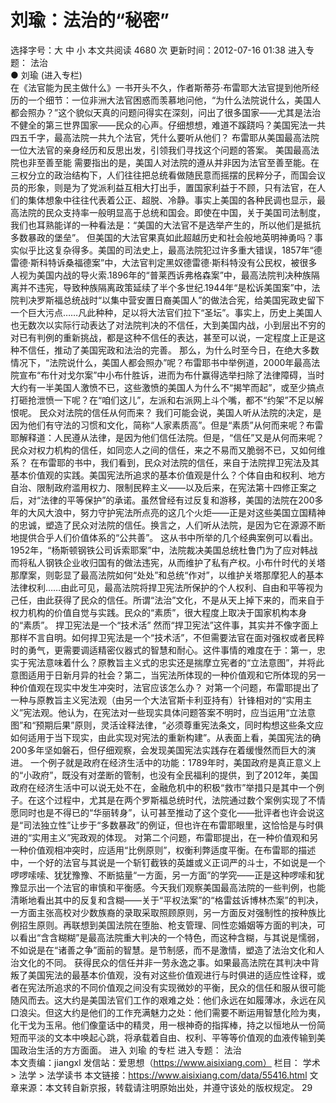 # 刘瑜：法治的“秘密”

选择字号：大 中 小   本文共阅读 4680 次 更新时间：2012-07-16 01:38
进入专题： 法治  
● 刘瑜 (进入专栏)  
在《法官能为民主做什么》一书开头不久，作者斯蒂芬·布雷耶大法官提到他所经历的一个细节：一位非洲大法官困惑而羡慕地问他，“为什么法院说什么，美国人都会照办？”这个貌似天真的问题问得实在深刻，问出了很多国家——尤其是法治不健全的第三世界国家——民众的心声。仔细想想，难道不蹊跷吗？美国宪法一共四五千字，最高法院一共九个法官，凭什么要听从他们？
布雷耶从美国最高法院一位大法官的亲身经历和反思出发，引领我们寻找这个问题的答案。
美国最高法院也非至善至能
需要指出的是，美国人对法院的遵从并非因为法官至善至能。在三权分立的政治结构下，人们往往把总统看做随民意而摇摆的民粹分子，而国会议员的形象，则是为了党派利益互相大打出手，置国家利益于不顾，只有法官，在人们的集体想象中往往代表着公正、超脱、冷静。事实上美国的各种民调也显示，最高法院的民众支持率一般明显高于总统和国会。即使在中国，关于美国司法制度，我们也耳熟能详的一种看法是：“美国的大法官不是选举产生的，所以他们是抵抗多数暴政的堡垒”。
但美国的大法官果真如此超越历史和社会般地英明神勇吗？事实似乎比这复杂得多。美国的司法史上，最高法院犯过许多重大错误，1857年“德雷德·斯科特诉桑福德案”中，大法官判定黑奴德雷德·斯科特没有公民权，被很多人视为美国内战的导火索.1896年的“普莱西诉弗格森案”中，最高法院判决种族隔离并不违宪，导致种族隔离政策延续了半个多世纪.1944年“是松诉美国案”中，法院判决罗斯福总统战时“以集中营安置日裔美国人”的做法合宪，给美国宪政史留下一个巨大污点……凡此种种，足以将大法官们拉下“圣坛”。事实上，历史上美国人也无数次以实际行动表达了对法院判决的不信任，大到美国内战，小到层出不穷的对已有判例的重新挑战，都是这种不信任的表达，甚至可以说，一定程度上正是这种不信任，推动了美国宪政和法治的完善。
那么，为什么时至今日，在绝大多数情况下，“法院说什么，美国人都会照办”呢？布雷耶书中举例道，2000年最高法院宣布“布什对戈尔案”中小布什胜诉，进而为布什赢得选举扫除了法律障碍，当时大约有一半美国人激愤不已，这些激愤的美国人为什么不“揭竿而起”，或至少搞点打砸抢泄愤一下呢？在“咱们这儿”，左派和右派网上斗个嘴，都不“约架”不足以解恨呢。
民众对法院的信任从何而来？
我们可能会说，美国人听从法院的决定，是因为他们有守法的习惯和文化，简称“人家素质高”。但是“素质”从何而来呢？布雷耶解释道：人民遵从法律，是因为他们信任法院。但是，“信任”又是从何而来呢？民众对权力机构的信任，如同恋人之间的信任，来之不易而又脆弱不已，又如何维系？
在布雷耶的书中，我们看到，民众对法院的信任，来自于法院捍卫宪法及其基本价值观的实践。美国宪法所追求的基本价值观是什么？个体自由和权利、地方自治、限制政府滥用权力、限制民粹主义——以及后来，在宪法第十四修正案之后，对“法律的平等保护”的承诺。虽然曾经有过反复和游移，美国的法院在200多年的大风大浪中，努力守护宪法所点亮的这几个火炬——正是对这些美国立国精神的忠诚，塑造了民众对法院的信任。换言之，人们听从法院，是因为它在源源不断地提供合乎人们价值体系的“公共善”。
这从书中所举的几个经典案例可以看出。1952年，“杨斯顿钢铁公司诉索耶案”中，法院裁决美国总统杜鲁门为了应对韩战而将私人钢铁企业收归国有的做法违宪，从而维护了私有产权。小布什时代的关塔那摩案，则彰显了最高法院如何“处处”和总统“作对”，以维护关塔那摩犯人的基本法律权利……由此可见，最高法院将捍卫宪法所保护的个人权利、自由和平等视为己任，由此获得了民众的信任。所谓“法治”文化，不是从天上掉下来的，而来自于权力机构的价值自觉与实践。民众的“素质”，很大程度上取决于国家机构本身的“素质”。
捍卫宪法是一个“技术活”
然而“捍卫宪法”这件事，其实并不像字面上那样不言自明。如何捍卫宪法是一个“技术活”，不但需要法官在面对强权或者民粹时的勇气，更需要调适精密仪器式的智慧和耐心。这件事情的难度在于：第一，忠实于宪法意味着什么？原教旨主义式的忠实还是揣摩立宪者的“立法意图”，并将此意图适用于日新月异的社会？第二，当宪法所体现的一种价值观和它所体现的另一种价值观在现实中发生冲突时，法官应该怎么办？
对第一个问题，布雷耶提出了一种与原教旨主义宪法观（由另一个大法官斯卡利亚持有）针锋相对的“实用主义”宪法观。他认为，在宪法对一些现实具体问题答案不明时，应当运用“立法意图”和“预期后果”原则，灵活诠释法律，“必须尊重宪法条文，同时构想这些条文应如何适用于当下现实，由此实现对宪法的重新构建”。从表面上看，美国宪法的确200多年坚如磐石，但仔细观察，会发现美国宪法实践存在着缓慢然而巨大的演进。
一个例子就是政府在经济生活中的功能：1789年时，美国政府是真正意义上的“小政府”，既没有对垄断的管制，也没有全民福利的提供，到了2012年，美国政府在经济生活中可以说无处不在，金融危机中的积极“救市”举措只是其中一个例子。在这个过程中，尤其是在两个罗斯福总统时代，法院通过数个案例实现了不情愿同时也是不得已的“华丽转身”，认可甚至推动了这个变化——批评者也许会说这是“司法独立性”让步于“多数暴政”的例证，但也许在布雷耶眼里，这恰恰是与时俱进的“实用主义”宪政观的体现。
对第二个问题，布雷耶提出，在一种价值观和另一种价值观相冲突时，应适用“比例原则”，权衡利弊适度平衡。在布雷耶的描述中，一个好的法官与其说是一个斩钉截铁的英雄或义正词严的斗士，不如说是一个啰啰嗦嗦、犹犹豫豫、不断掂量“一方面，另一方面”的学究——正是这种啰嗦和犹豫显示出一个法官的审慎和平衡感。今天我们观察美国最高法院的一些判例，也能清晰地看出其中的反复和含糊——关于“平权法案”的“格雷兹诉博林杰案”的判决，一方面主张高校对少数族裔的录取采取照顾原则，另一方面反对强制性的按种族比例招生原则。再联想到美国法院在堕胎、枪支管理、同性恋婚姻等方面的判决，可以看出“含含糊糊”是最高法院重大判决的一个特色，而这种含糊，与其说是懦弱，不如说是在“诸善之争”面前的智慧。是节制感，而不是激情，塑造了法治文化和人治文化的不同。
获得民众的信任并非一劳永逸之事。如果最高法院在其判决中背叛了美国宪法的最基本价值观，没有对这些价值观进行与时俱进的适应性诠释，或者在宪法所追求的不同价值观之间没有实现微妙的平衡，民众的信任和服从很可能随风而去。这大约是美国法官们工作的艰难之处：他们永远在如履薄冰，永远在风口浪尖。但这大约是他们的工作充满魅力之处：他们需要不断运用智慧化险为夷，化干戈为玉帛。他们像童话中的精灵，用一根神奇的指挥棒，持之以恒地从一份简短而平淡的文本中唤起心跳，将承载着自由、权利、平等等价值观的血液传输到美国政治生活的方方面面。
进入 刘瑜 的专栏     进入专题： 法治  
本文责编：jiangxl
发信站：爱思想（https://www.aisixiang.com）
栏目： 学术 > 法学 > 法学读书
本文链接：https://www.aisixiang.com/data/55416.html
文章来源：本文转自新京报，转载请注明原始出处，并遵守该处的版权规定。
29